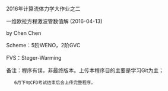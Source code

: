 2016年计算流体力学大作业之二

一维欧拉方程激波管数值解 (2016-04-13)

   by Chen Chen 

Scheme：5阶WENO，2阶GVC

FVS：Steger-Warming

备注：程序有误，非最终版本。上传本程序目的主要是学习Git为主；
      
       6月下旬CFD考试结束后会上传完整程序。



